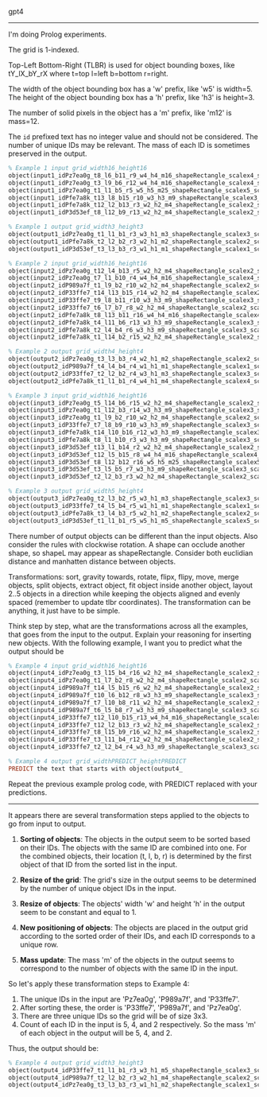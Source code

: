 gpt4

---

I'm doing Prolog experiments.


The grid is 1-indexed.


Top-Left Bottom-Right (TLBR) is used for object bounding boxes, like tY_lX_bY_rX where t=top l=left b=bottom r=right.


The width of the object bounding box has a 'w' prefix, like 'w5' is width=5.
The height of the object bounding box has a 'h' prefix, like 'h3' is height=3.

The number of solid pixels in the object has a 'm' prefix, like 'm12' is mass=12.

The `id` prefixed text has no integer value and should not be considered. The number of unique IDs may be relevant. The mass of each ID is sometimes preserved in the output.


```prolog
% Example 1 input grid_width16_height16
object(input1_idPz7ea0g_t8_l6_b11_r9_w4_h4_m16_shapeRectangle_scalex4_scaley4, transform(all)).
object(input1_idPz7ea0g_t3_l9_b6_r12_w4_h4_m16_shapeRectangle_scalex4_scaley4, transform(all)).
object(input1_idPz7ea0g_t1_l1_b5_r5_w5_h5_m25_shapeRectangle_scalex5_scaley5, transform(all)).
object(input1_idPfe7a8k_t13_l8_b15_r10_w3_h3_m9_shapeRectangle_scalex3_scaley3, transform(all)).
object(input1_idPfe7a8k_t12_l2_b13_r3_w2_h2_m4_shapeRectangle_scalex2_scaley2, transform(all)).
object(input1_idP3d53ef_t8_l12_b9_r13_w2_h2_m4_shapeRectangle_scalex2_scaley2, transform(all)).

% Example 1 output grid_width3_height3
object(output1_idPz7ea0g_t1_l1_b1_r3_w3_h1_m3_shapeRectangle_scalex3_scaley1, transform(all)).
object(output1_idPfe7a8k_t2_l2_b2_r3_w2_h1_m2_shapeRectangle_scalex2_scaley1, transform(all)).
object(output1_idP3d53ef_t3_l3_b3_r3_w1_h1_m1_shapeRectangle_scalex1_scaley1, transform(all)).

% Example 2 input grid_width16_height16
object(input2_idPz7ea0g_t12_l4_b13_r5_w2_h2_m4_shapeRectangle_scalex2_scaley2, transform(all)).
object(input2_idPz7ea0g_t7_l1_b10_r4_w4_h4_m16_shapeRectangle_scalex4_scaley4, transform(all)).
object(input2_idP989a7f_t1_l9_b2_r10_w2_h2_m4_shapeRectangle_scalex2_scaley2, transform(all)).
object(input2_idP33ffe7_t14_l13_b15_r14_w2_h2_m4_shapeRectangle_scalex2_scaley2, transform(all)).
object(input2_idP33ffe7_t9_l8_b11_r10_w3_h3_m9_shapeRectangle_scalex3_scaley3, transform(all)).
object(input2_idP33ffe7_t6_l7_b7_r8_w2_h2_m4_shapeRectangle_scalex2_scaley2, transform(all)).
object(input2_idPfe7a8k_t8_l13_b11_r16_w4_h4_m16_shapeRectangle_scalex4_scaley4, transform(all)).
object(input2_idPfe7a8k_t4_l11_b6_r13_w3_h3_m9_shapeRectangle_scalex3_scaley3, transform(all)).
object(input2_idPfe7a8k_t2_l4_b4_r6_w3_h3_m9_shapeRectangle_scalex3_scaley3, transform(all)).
object(input2_idPfe7a8k_t1_l14_b2_r15_w2_h2_m4_shapeRectangle_scalex2_scaley2, transform(all)).

% Example 2 output grid_width4_height4
object(output2_idPz7ea0g_t3_l3_b3_r4_w2_h1_m2_shapeRectangle_scalex2_scaley1, transform(all)).
object(output2_idP989a7f_t4_l4_b4_r4_w1_h1_m1_shapeRectangle_scalex1_scaley1, transform(all)).
object(output2_idP33ffe7_t2_l2_b2_r4_w3_h1_m3_shapeRectangle_scalex3_scaley1, transform(all)).
object(output2_idPfe7a8k_t1_l1_b1_r4_w4_h1_m4_shapeRectangle_scalex4_scaley1, transform(all)).

% Example 3 input grid_width16_height16
object(input3_idPz7ea0g_t5_l14_b6_r15_w2_h2_m4_shapeRectangle_scalex2_scaley2, transform(all)).
object(input3_idPz7ea0g_t1_l12_b3_r14_w3_h3_m9_shapeRectangle_scalex3_scaley3, transform(all)).
object(input3_idPz7ea0g_t1_l9_b2_r10_w2_h2_m4_shapeRectangle_scalex2_scaley2, transform(all)).
object(input3_idP33ffe7_t7_l8_b9_r10_w3_h3_m9_shapeRectangle_scalex3_scaley3, transform(all)).
object(input3_idPfe7a8k_t14_l10_b16_r12_w3_h3_m9_shapeRectangle_scalex3_scaley3, transform(all)).
object(input3_idPfe7a8k_t8_l1_b10_r3_w3_h3_m9_shapeRectangle_scalex3_scaley3, transform(all)).
object(input3_idP3d53ef_t13_l1_b14_r2_w2_h2_m4_shapeRectangle_scalex2_scaley2, transform(all)).
object(input3_idP3d53ef_t12_l5_b15_r8_w4_h4_m16_shapeRectangle_scalex4_scaley4, transform(all)).
object(input3_idP3d53ef_t8_l12_b12_r16_w5_h5_m25_shapeRectangle_scalex5_scaley5, transform(all)).
object(input3_idP3d53ef_t3_l5_b5_r7_w3_h3_m9_shapeRectangle_scalex3_scaley3, transform(all)).
object(input3_idP3d53ef_t2_l2_b3_r3_w2_h2_m4_shapeRectangle_scalex2_scaley2, transform(all)).

% Example 3 output grid_width5_height4
object(output3_idPz7ea0g_t2_l3_b2_r5_w3_h1_m3_shapeRectangle_scalex3_scaley1, transform(all)).
object(output3_idP33ffe7_t4_l5_b4_r5_w1_h1_m1_shapeRectangle_scalex1_scaley1, transform(all)).
object(output3_idPfe7a8k_t3_l4_b3_r5_w2_h1_m2_shapeRectangle_scalex2_scaley1, transform(all)).
object(output3_idP3d53ef_t1_l1_b1_r5_w5_h1_m5_shapeRectangle_scalex5_scaley1, transform(all)).
```
There number of output objects can be different than the input objects. Also consider the rules with clockwise rotation.
A shape can occlude another shape, so shapeL may appear as shapeRectangle.
Consider both euclidian distance and manhatten distance between objects.

Transformations: sort, gravity towards, rotate, flipx, flipy, move, merge objects, split objects, extract object, fit object inside another object, layout 2..5 objects in a direction while keeping the objects aligned and evenly spaced (remember to update tlbr coordinates). The transformation can be anything, it just have to be simple.


Think step by step, what are the transformations across all the examples, that goes from the input to the output. Explain your reasoning for inserting new objects.
With the following example, I want you to predict what the output should be


```prolog
% Example 4 input grid_width16_height16
object(input4_idPz7ea0g_t3_l15_b4_r16_w2_h2_m4_shapeRectangle_scalex2_scaley2, transform(all)).
object(input4_idPz7ea0g_t1_l7_b2_r8_w2_h2_m4_shapeRectangle_scalex2_scaley2, transform(all)).
object(input4_idP989a7f_t14_l5_b15_r6_w2_h2_m4_shapeRectangle_scalex2_scaley2, transform(all)).
object(input4_idP989a7f_t10_l6_b12_r8_w3_h3_m9_shapeRectangle_scalex3_scaley3, transform(all)).
object(input4_idP989a7f_t7_l10_b8_r11_w2_h2_m4_shapeRectangle_scalex2_scaley2, transform(all)).
object(input4_idP989a7f_t6_l5_b8_r7_w3_h3_m9_shapeRectangle_scalex3_scaley3, transform(all)).
object(input4_idP33ffe7_t12_l10_b15_r13_w4_h4_m16_shapeRectangle_scalex4_scaley4, transform(all)).
object(input4_idP33ffe7_t12_l2_b13_r3_w2_h2_m4_shapeRectangle_scalex2_scaley2, transform(all)).
object(input4_idP33ffe7_t8_l15_b9_r16_w2_h2_m4_shapeRectangle_scalex2_scaley2, transform(all)).
object(input4_idP33ffe7_t3_l11_b4_r12_w2_h2_m4_shapeRectangle_scalex2_scaley2, transform(all)).
object(input4_idP33ffe7_t2_l2_b4_r4_w3_h3_m9_shapeRectangle_scalex3_scaley3, transform(all)).

% Example 4 output grid_widthPREDICT_heightPREDICT
PREDICT the text that starts with object(output4_
```
Repeat the previous example prolog code, with PREDICT replaced with your predictions.

---

It appears there are several transformation steps applied to the objects to go from input to output.

1. **Sorting of objects**: The objects in the output seem to be sorted based on their IDs. The objects with the same ID are combined into one. For the combined objects, their location (t, l, b, r) is determined by the first object of that ID from the sorted list in the input.

2. **Resize of the grid**: The grid's size in the output seems to be determined by the number of unique object IDs in the input.

3. **Resize of objects**: The objects' width 'w' and height 'h' in the output seem to be constant and equal to 1. 

4. **New positioning of objects**: The objects are placed in the output grid according to the sorted order of their IDs, and each ID corresponds to a unique row.

5. **Mass update**: The mass 'm' of the objects in the output seems to correspond to the number of objects with the same ID in the input.

So let's apply these transformation steps to Example 4:

1. The unique IDs in the input are 'Pz7ea0g', 'P989a7f', and 'P33ffe7'. 
2. After sorting these, the order is 'P33ffe7', 'P989a7f', and 'Pz7ea0g'.
3. There are three unique IDs so the grid will be of size 3x3.
4. Count of each ID in the input is 5, 4, and 2 respectively. So the mass 'm' of each object in the output will be 5, 4, and 2.

Thus, the output should be:

```prolog
% Example 4 output grid_width3_height3
object(output4_idP33ffe7_t1_l1_b1_r3_w3_h1_m5_shapeRectangle_scalex3_scaley1, transform(all)).
object(output4_idP989a7f_t2_l2_b2_r3_w2_h1_m4_shapeRectangle_scalex2_scaley1, transform(all)).
object(output4_idPz7ea0g_t3_l3_b3_r3_w1_h1_m2_shapeRectangle_scalex1_scaley1, transform(all)).
```
